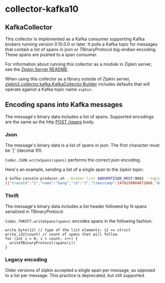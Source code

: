 # collector-kafka10

## KafkaCollector
This collector is implemented as a Kafka consumer supporting Kafka brokers running
version 0.10.0.0 or later. It polls a Kafka topic for messages that contain
a list of spans in json or TBinaryProtocol big-endian encoding. These
spans are pushed to a span consumer.

For information about running this collector as a module in Zipkin server, see
the [Zipkin Server README](../../zipkin-server/README.md).

When using this collector as a library outside of Zipkin server,
[zipkin2.collector.kafka.KafkaCollector.Builder](src/main/java/zipkin2/collector/kafka/KafkaCollector.java)
includes defaults that will operate against a Kafka topic name `zipkin`.

## Encoding spans into Kafka messages
The message's binary data includes a list of spans. Supported encodings
are the same as the http [POST /spans](http://zipkin.io/zipkin-api/#/paths/%252Fspans) body.

### Json
The message's binary data is a list of spans in json. The first character must be '[' (decimal 91).

`Codec.JSON.writeSpans(spans)` performs the correct json encoding.

Here's an example, sending a list of a single span to the zipkin topic:

```bash
$ kafka-console-producer.sh --broker-list $ADVERTISED_HOST:9092 --topic zipkin
[{"traceId":"1","name":"bang","id":"2","timestamp":1470150004071068,"duration":1,"localEndpoint":{"serviceName":"flintstones"},"tags":{"lc":"bamm-bamm"}}]
```

### Thrift
The message's binary data includes a list header followed by N spans serialized in TBinaryProtocol

`Codec.THRIFT.writeSpans(spans)` encodes spans in the following fashion:
```
write_byte(12) // type of the list elements: 12 == struct
write_i32(count) // count of spans that will follow
for (int i = 0; i < count; i++) {
  writeTBinaryProtocol(spans(i))
}
```

### Legacy encoding
Older versions of zipkin accepted a single span per message, as opposed
to a list per message. This practice is deprecated, but still supported.
